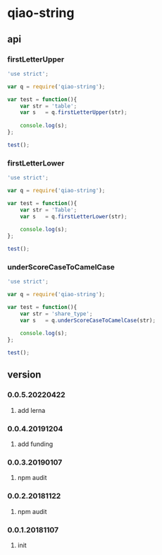 # qiao-string

## api
### firstLetterUpper
```javascript
'use strict';

var q = require('qiao-string');

var test = function(){
	var str = 'table';
	var s	= q.firstLetterUpper(str);
	
	console.log(s);
};

test();
```

### firstLetterLower
```javascript
'use strict';

var q = require('qiao-string');

var test = function(){
	var str = 'Table';
	var s	= q.firstLetterLower(str);
	
	console.log(s);
};

test();
```

### underScoreCaseToCamelCase
```javascript
'use strict';

var q = require('qiao-string');

var test = function(){
	var str = 'share_type';
	var s	= q.underScoreCaseToCamelCase(str);
	
	console.log(s);
};

test();
```

## version
### 0.0.5.20220422
1. add lerna

### 0.0.4.20191204
1. add funding

### 0.0.3.20190107
1. npm audit

### 0.0.2.20181122
1. npm audit

### 0.0.1.20181107
1. init
